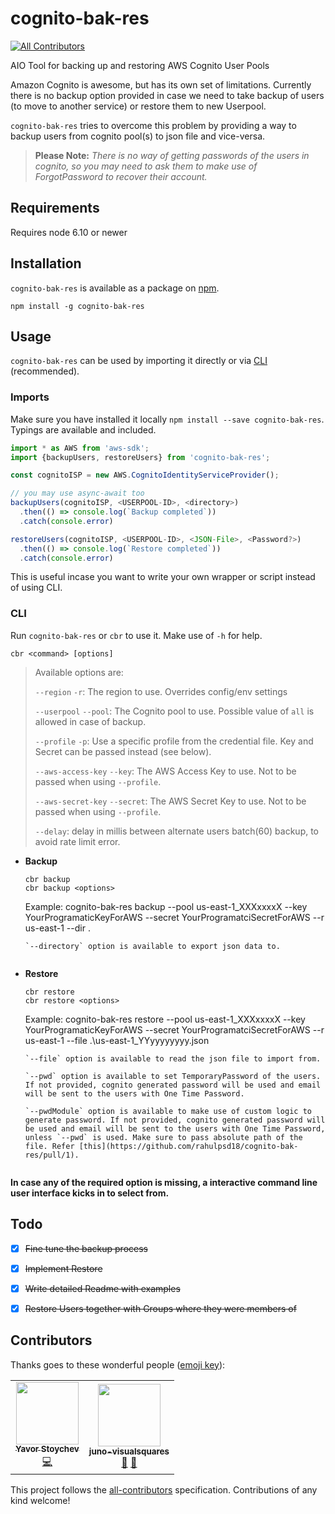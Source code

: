 # cognito-bak-res
[![All Contributors](https://img.shields.io/badge/all_contributors-2-orange.svg?style=flat-square)](#contributors)

AIO Tool for backing up and restoring AWS Cognito User Pools

Amazon Cognito is awesome, but has its own set of limitations. Currently there is no backup option provided in case we need to take backup of users (to move to another service) or restore them to new Userpool.

`cognito-bak-res` tries to overcome this problem by providing a way to backup users from cognito pool(s) to json file and vice-versa.

> **Please Note:** *There is no way of getting passwords of the users in cognito, so you may need to ask them to make use of ForgotPassword to recover their account.*


## Requirements

Requires node 6.10 or newer

## Installation

`cognito-bak-res` is available as a package on [npm](https://www.npmjs.com/package/cognito-bak-res).

```shell
npm install -g cognito-bak-res
```

## Usage

`cognito-bak-res` can be used by importing it directly or via [CLI](#cli) (recommended).

### Imports

Make sure you have installed it locally `npm install --save cognito-bak-res`. Typings are available and included.

```typescript
import * as AWS from 'aws-sdk';
import {backupUsers, restoreUsers} from 'cognito-bak-res';

const cognitoISP = new AWS.CognitoIdentityServiceProvider();

// you may use async-await too
backupUsers(cognitoISP, <USERPOOL-ID>, <directory>)
  .then(() => console.log(`Backup completed`))
  .catch(console.error)

restoreUsers(cognitoISP, <USERPOOL-ID>, <JSON-File>, <Password?>)
  .then(() => console.log(`Restore completed`))
  .catch(console.error)
```

This is useful incase you want to write your own wrapper or script instead of using CLI.


### CLI
Run `cognito-bak-res` or `cbr` to use it. Make use of `-h` for help.

```shell
cbr <command> [options]
```

> Available options are:
>
> `--region` `-r`: The region to use. Overrides config/env settings
>
> `--userpool` `--pool`: The Cognito pool to use. Possible value of `all` is allowed in case of backup.
>
> `--profile` `-p`: Use a specific profile from the credential file. Key and Secret can be passed instead (see below).
>
> `--aws-access-key` `--key`: The AWS Access Key to use. Not to be passed when using `--profile`.
>
> `--aws-secret-key` `--secret`: The AWS Secret Key to use. Not to be passed when using `--profile`.
>
> `--delay`: delay in millis between alternate users batch(60) backup, to avoid rate limit error.


- **Backup**
  ```shell
  cbr backup
  cbr backup <options>
  ```
  Example: cognito-bak-res backup --pool us-east-1_XXXxxxxX --key YourProgramaticKeyForAWS --secret YourProgramatciSecretForAWS --r us-east-1 --dir .
  ```
  `--directory` option is available to export json data to.


- **Restore**
  ```shell
  cbr restore
  cbr restore <options>
  ```
  Example: cognito-bak-res restore --pool us-east-1_XXXxxxxX --key YourProgramaticKeyForAWS --secret YourProgramatciSecretForAWS --r us-east-1 --file .\us-east-1_YYyyyyyyyy.json
  ```
  `--file` option is available to read the json file to import from.

  `--pwd` option is available to set TemporaryPassword of the users. If not provided, cognito generated password will be used and email will be sent to the users with One Time Password.

  `--pwdModule` option is available to make use of custom logic to generate password. If not provided, cognito generated password will be used and email will be sent to the users with One Time Password, unless `--pwd` is used. Make sure to pass absolute path of the file. Refer [this](https://github.com/rahulpsd18/cognito-bak-res/pull/1).


**In case any of the required option is missing, a interactive command line user interface kicks in to select from.**

## Todo

- [X] ~~Fine tune the backup process~~
- [X] ~~Implement Restore~~
- [X] ~~Write detailed Readme with examples~~
- [X] ~~Restore Users together with Groups where they were members of~~


## Contributors

Thanks goes to these wonderful people ([emoji key](https://github.com/all-contributors/all-contributors#emoji-key)):

<!-- ALL-CONTRIBUTORS-LIST:START - Do not remove or modify this section -->
<!-- prettier-ignore-start -->
<!-- markdownlint-disable -->
<table>
  <tr>
    <td align="center"><a href="https://github.com/yavorss"><img src="https://avatars1.githubusercontent.com/u/16567086?s=460&u=30627428758cbe90d2e5bc9169bbb9cf37fc44a0&v=4" width="100px;" alt=""/><br /><sub><b>Yavor Stoychev</b></sub></a><br /><a href="https://github.com/T0tt1/cognito-bak-res/commits?author=t0tt1" title="Code">💻</a></td>
    <td align="center"><a href="https://github.com/t0tt1"><img src="https://avatars2.githubusercontent.com/u/49184867?s=460&u=3727c81a011775d9479cd40e1ce7cbfcb36e19f6&v=4" width="100px;" alt=""/><br /><sub><b>juno-visualsquares</b></sub></a><br /><a href="https://github.com/T0tt1/cognito-bak-res/commits?author=t0tt1" title="Documentation">📖</a> <a href="#ideas-totti" title="Ideas, Planning, & Feedback">🤔</a></td>
  </tr>
</table>

<!-- markdownlint-enable -->
<!-- prettier-ignore-end -->
<!-- ALL-CONTRIBUTORS-LIST:END -->

This project follows the [all-contributors](https://github.com/all-contributors/all-contributors) specification. Contributions of any kind welcome!
